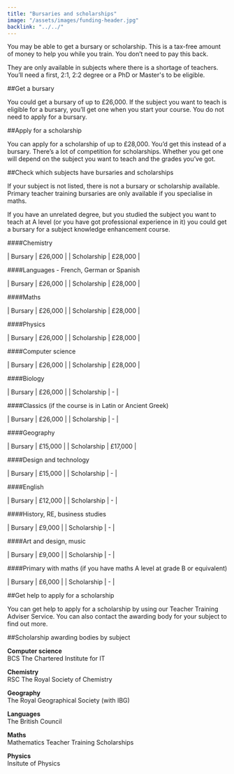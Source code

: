 ```yaml
---
title: "Bursaries and scholarships"
image: "/assets/images/funding-header.jpg"
backlink: "../../"
---
```


You may be able to get a bursary or scholarship. This is a tax-free amount of money to help you while you train. You don’t need to pay this back.

They are only available in subjects where there is a shortage of teachers. You’ll need a first, 2:1, 2:2 degree or a PhD or Master's to be eligible.

##Get a bursary

You could get a bursary of up to £26,000. If the subject you want to teach is eligible for a bursary, you’ll get one when you start your course. You do not need to apply for a bursary.

##Apply for a scholarship

You can apply for a scholarship of up to £28,000. You’d get this instead of a bursary. There’s a lot of competition for scholarships. Whether you get one will depend on the subject you want to teach and the grades you’ve got.

##Check which subjects have bursaries and scholarships

If your subject is not listed, there is not a bursary or scholarship available. Primary teacher training bursaries are only available if you specialise in maths.

If you have an unrelated degree, but you studied the subject you want to teach at A level (or you have got professional experience in it) you could get a bursary for a subject knowledge enhancement course.

<div class="funding-table" markdown="1">
####Chemistry

| Bursary | £26,000 |
| Scholarship | £28,000 |

####Languages - French, German or Spanish

| Bursary | £26,000 |
| Scholarship | £28,000 |

####Maths

| Bursary | £26,000 |
| Scholarship | £28,000 |

####Physics

| Bursary | £26,000 |
| Scholarship | £28,000 |

####Computer science

| Bursary | £26,000 |
| Scholarship | £28,000 |

####Biology

| Bursary | £26,000 |
| Scholarship | - |

####Classics (if the course is in Latin or Ancient Greek)

| Bursary | £26,000 |
| Scholarship | - |

####Geography

| Bursary | £15,000 |
| Scholarship | £17,000 |

####Design and technology

| Bursary | £15,000 |
| Scholarship | - |

####English

| Bursary | £12,000 |
| Scholarship | - |

####History, RE, business studies

| Bursary | £9,000 |
| Scholarship | - |

####Art and design, music

| Bursary | £9,000 |
| Scholarship | - |

####Primary with maths (if you have maths A level at grade B or equivalent)

| Bursary | £6,000 |
| Scholarship | - |

</div>

##Get help to apply for a scholarship

You can get help to apply for a scholarship by using our Teacher Training Adviser Service.  You can also contact the awarding body for your subject to find out more.

##Scholarship awarding bodies by subject

**Computer science**  
BCS The Chartered Institute for IT

**Chemistry**  
RSC The Royal Society of Chemistry

**Geography**  
The Royal Geographical Society (with IBG)

**Languages**  
The British Council

**Maths**  
Mathematics Teacher Training Scholarships

**Physics**  
Insitute of Physics
